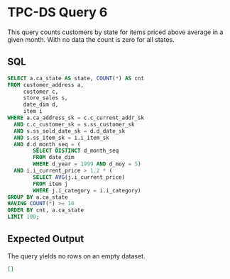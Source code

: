 # TPC-DS Query 6

This query counts customers by state for items priced above average in a given month. With no data the count is zero for all states.

## SQL
```sql
SELECT a.ca_state AS state, COUNT(*) AS cnt
FROM customer_address a,
     customer c,
     store_sales s,
     date_dim d,
     item i
WHERE a.ca_address_sk = c.c_current_addr_sk
  AND c.c_customer_sk = s.ss_customer_sk
  AND s.ss_sold_date_sk = d.d_date_sk
  AND s.ss_item_sk = i.i_item_sk
  AND d.d_month_seq = (
        SELECT DISTINCT d_month_seq
        FROM date_dim
        WHERE d_year = 1999 AND d_moy = 5)
  AND i.i_current_price > 1.2 * (
        SELECT AVG(j.i_current_price)
        FROM item j
        WHERE j.i_category = i.i_category)
GROUP BY a.ca_state
HAVING COUNT(*) >= 10
ORDER BY cnt, a.ca_state
LIMIT 100;
```

## Expected Output
The query yields no rows on an empty dataset.
```json
[]
```

